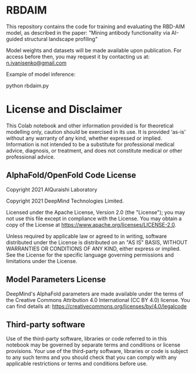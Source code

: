 # RBDAIM
This repository contains the code for training and evaluating the RBD-AIM model, as described in the paper:
"Mining antibody functionality via AI-guided structural landscape profiling"

Model weights and datasets will be made available upon publication. For access before then, you may request it by contacting us at: n.ivanisenko@gmail.com


Example of model inference:

python rbdaim.py




# License and Disclaimer

This Colab notebook and other information provided is for theoretical modelling only, caution should be exercised in its use. It is provided ‘as-is’ without any warranty of any kind, whether expressed or implied. Information is not intended to be a substitute for professional medical advice, diagnosis, or treatment, and does not constitute medical or other professional advice.

## AlphaFold/OpenFold Code License

Copyright 2021 AlQuraishi Laboratory

Copyright 2021 DeepMind Technologies Limited.

Licensed under the Apache License, Version 2.0 (the "License"); you may not use this file except in compliance with the License. You may obtain a copy of the License at https://www.apache.org/licenses/LICENSE-2.0.

Unless required by applicable law or agreed to in writing, software distributed under the License is distributed on an "AS IS" BASIS, WITHOUT WARRANTIES OR CONDITIONS OF ANY KIND, either express or implied. See the License for the specific language governing permissions and limitations under the License.

## Model Parameters License

DeepMind's AlphaFold parameters are made available under the terms of the Creative Commons Attribution 4.0 International (CC BY 4.0) license. You can find details at: https://creativecommons.org/licenses/by/4.0/legalcode


## Third-party software

Use of the third-party software, libraries or code referred to in this notebook may be governed by separate terms and conditions or license provisions. Your use of the third-party software, libraries or code is subject to any such terms and you should check that you can comply with any applicable restrictions or terms and conditions before use.
